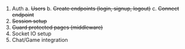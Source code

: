 1. Auth
   a. ~~Users~~
   b. ~~Create endpoints (login, signup, logout)~~
   c. ~~Connect endpoint~~
2. ~~Session setup~~
3. ~~Guard protected pages (middleware)~~
4. Socket IO setup
5. Chat/Game integration
